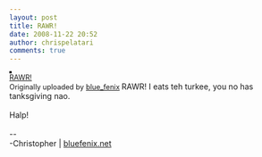 ```yaml
---
layout: post
title: RAWR!
date: 2008-11-22 20:52
author: chrispelatari
comments: true
---
```

<a title="photo sharing" href="http://www.flickr.com/photos/blue_fenix/3051935476/"><img style="border:2px solid rgb(0,0,0);" alt="" src="http://farm4.static.flickr.com/3031/3051935476_43055feeb9_m.jpg" /></a> <br />
<span style="font-size:.9em;margin-top:0;"> <a href="http://www.flickr.com/photos/blue_fenix/3051935476/">RAWR!</a> <br />
Originally uploaded by <a href="http://www.flickr.com/people/blue_fenix/">blue_fenix</a> </span>  RAWR! I eats teh turkee, you no has tanksgiving nao.<br />
<br />
Halp!<br />
<br />
--<br />
-Christopher | <a href="http://bluefenix.net">bluefenix.net</a>
